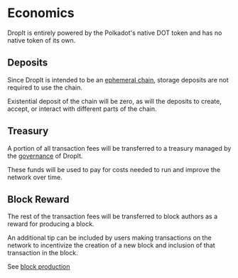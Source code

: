 # Economics

DropIt is entirely powered by the Polkadot's native DOT token and has no native token of its own.

## Deposits

Since DropIt is intended to be an [ephemeral chain](./lifetime.md), storage deposits are not required to use the chain.

Existential deposit of the chain will be zero, as will the deposits to create, accept, or interact with different parts of the chain.

## Treasury

A portion of all transaction fees will be transferred to a treasury managed by the [governance](./governance.md) of DropIt.

These funds will be used to pay for costs needed to run and improve the network over time.

## Block Reward

The rest of the transaction fees will be transferred to block authors as a reward for producing a block.

An additional tip can be included by users making transactions on the network to incentivize the creation of a new block and inclusion of that transaction in the block.

See [block production](./block-production.md)
